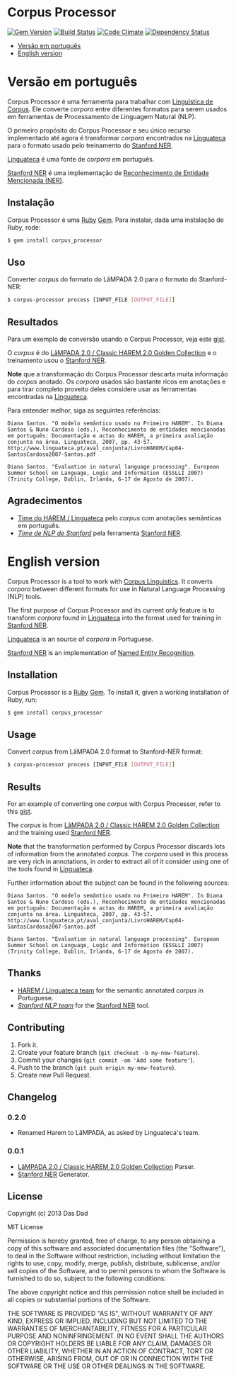 Corpus Processor
================

[![Gem Version][1]](http://badge.fury.io/rb/corpus-processor)
[![Build Status][2]](https://travis-ci.org/dasdad/corpus-processor)
[![Code Climate][3]](https://codeclimate.com/github/dasdad/corpus-processor)
[![Dependency Status][4]](https://gemnasium.com/dasdad/corpus-processor)

* [Versão em português][5]
* [English version][6]

Versão em português
===================

Corpus Processor é uma ferramenta para trabalhar com [Linguística de
Corpus][7]. Ele converte _corpora_ entre diferentes formatos para serem usados
em ferramentas de Processamento de Linguagem Natural (NLP).

O primeiro propósito do Corpus Processor e seu único recurso implementado
até agora é transformar _corpora_ encontrados na [Linguateca][8] para o
formato usado pelo treinamento do [Stanford NER][9].

[Linguateca][10] é uma fonte de _corpora_ em português.

[Stanford NER][11] é uma implementação de [Reconhecimento de Entidade
Mencionada (NER)][12].

Instalação
----------

Corpus Processor é uma [Ruby][13] [Gem][14]. Para instalar, dada uma
instalação de Ruby, rode:

```bash
$ gem install corpus_processor
```

Uso
---

Converter _corpus_ do formato do LâMPADA 2.0 para o formato do Stanford-NER:

```bash
$ corpus-processor process [INPUT_FILE [OUTPUT_FILE]]
```

Resultados
----------

Para um exemplo de conversão usando o Corpus Processor, veja este [gist][15].

O _corpus_ é do [LâMPADA 2.0 / Classic HAREM 2.0 Golden Collection][16] e o
treinamento usou o [Stanford NER][17].

**Note** que a transformação do Corpus Processor descarta muita informação do
_corpus_ anotado. Os _corpora_ usados são bastante ricos em anotações e para
tirar completo proveito deles considere usar as ferramentas encontradas na
[Linguateca][18].

Para entender melhor, siga as seguintes referências:

```
Diana Santos. "O modelo semântico usado no Primeiro HAREM". In Diana Santos & Nuno Cardoso (eds.), Reconhecimento de entidades mencionadas em português: Documentação e actas do HAREM, a primeira avaliação conjunta na área. Linguateca, 2007, pp. 43-57.
http://www.linguateca.pt/aval_conjunta/LivroHAREM/Cap04-SantosCardoso2007-Santos.pdf

Diana Santos. "Evaluation in natural language processing". European Summer School on Language, Logic and Information (ESSLLI 2007) (Trinity College, Dublin, Irlanda, 6-17 de Agosto de 2007).
```

Agradecimentos
--------------

* [Time do HAREM / Linguateca][19] pelo _corpus_ com anotações semânticas em
  português.
* *[Time de NLP de Stanford][20]* pela ferramenta [Stanford NER][21].

English version
===============

Corpus Processor is a tool to work with [Corpus Linguistics][22]. It converts
_corpora_ between different formats for use in Natural Language Processing
(NLP) tools.

The first purpose of Corpus Processor and its current only feature is to
transform _corpora_ found in [Linguateca][23] into the format used for training
in [Stanford NER][24].

[Linguateca][25] is an source of _corpora_ in Portuguese.

[Stanford NER][26] is an implementation of [Named Entity Recognition][27].

Installation
------------

Corpus Processor is a [Ruby][28] [Gem][29]. To install it, given a working
installation of Ruby, run:

```bash
$ gem install corpus_processor
```

Usage
-----

Convert _corpus_ from LâMPADA 2.0 format to Stanford-NER format:

```bash
$ corpus-processor process [INPUT_FILE [OUTPUT_FILE]]
```

Results
-------

For an example of converting one _corpus_ with Corpus Processor, refer to this
[gist][30].

The _corpus_ is from [LâMPADA 2.0 / Classic HAREM 2.0 Golden Collection][31]
and the training used [Stanford NER][32].

**Note** that the transformation performed by Corpus Processor discards lots
of information from the annotated _corpus_. The _corpora_ used in this process
are very rich in annotations, in order to extract all of it consider using one
of the tools found in [Linguateca][33].

Further information about the subject can be found in the following sources:

```
Diana Santos. "O modelo semântico usado no Primeiro HAREM". In Diana Santos & Nuno Cardoso (eds.), Reconhecimento de entidades mencionadas em português: Documentação e actas do HAREM, a primeira avaliação conjunta na área. Linguateca, 2007, pp. 43-57.
http://www.linguateca.pt/aval_conjunta/LivroHAREM/Cap04-SantosCardoso2007-Santos.pdf

Diana Santos. "Evaluation in natural language processing". European Summer School on Language, Logic and Information (ESSLLI 2007) (Trinity College, Dublin, Irlanda, 6-17 de Agosto de 2007).
```

Thanks
------

* [HAREM / Linguateca team][34] for the semantic annotated _corpus_ in
  Portuguese.
* *[Stanford NLP team][35]* for the [Stanford NER][36] tool.

Contributing
------------

1. Fork it.
2. Create your feature branch (`git checkout -b my-new-feature`).
3. Commit your changes (`git commit -am 'Add some feature'`).
4. Push to the branch (`git push origin my-new-feature`).
5. Create new Pull Request.

Changelog
---------

### 0.2.0

* Renamed Harem to LâMPADA, as asked by Linguateca's team.

### 0.0.1

* [LâMPADA 2.0 / Classic HAREM 2.0 Golden Collection][37] Parser.
* [Stanford NER][38] Generator.

License
-------

Copyright (c) 2013 Das Dad

MIT License

Permission is hereby granted, free of charge, to any person obtaining
a copy of this software and associated documentation files (the
"Software"), to deal in the Software without restriction, including
without limitation the rights to use, copy, modify, merge, publish,
distribute, sublicense, and/or sell copies of the Software, and to
permit persons to whom the Software is furnished to do so, subject to
the following conditions:

The above copyright notice and this permission notice shall be
included in all copies or substantial portions of the Software.

THE SOFTWARE IS PROVIDED "AS IS", WITHOUT WARRANTY OF ANY KIND,
EXPRESS OR IMPLIED, INCLUDING BUT NOT LIMITED TO THE WARRANTIES OF
MERCHANTABILITY, FITNESS FOR A PARTICULAR PURPOSE AND
NONINFRINGEMENT. IN NO EVENT SHALL THE AUTHORS OR COPYRIGHT HOLDERS BE
LIABLE FOR ANY CLAIM, DAMAGES OR OTHER LIABILITY, WHETHER IN AN ACTION
OF CONTRACT, TORT OR OTHERWISE, ARISING FROM, OUT OF OR IN CONNECTION
WITH THE SOFTWARE OR THE USE OR OTHER DEALINGS IN THE SOFTWARE.


[1]: https://fury-badge.herokuapp.com/rb/corpus-processor.png
[2]: https://travis-ci.org/dasdad/corpus-processor.png
[3]: https://codeclimate.com/github/dasdad/corpus-processor.png
[4]: https://gemnasium.com/dasdad/corpus-processor.png
[5]: #verso-em-portugus
[6]: #english-version
[7]: http://pt.wikipedia.org/wiki/Lingu%C3%ADstica_de_corpus
[8]: http://www.linguateca.pt
[9]: http://nlp.stanford.edu/software/CRF-NER.shtml
[10]: http://www.linguateca.pt
[11]: http://nlp.stanford.edu/software/CRF-NER.shtml
[12]: http://pt.wikipedia.org/wiki/Reconhecimento_de_entidade_mencionada
[13]: http://www.ruby-lang.org/
[14]: http://rubygems.org/
[15]: https://gist.github.com/leafac/5259008
[16]: http://www.linguateca.pt/HAREM/
[17]: http://nlp.stanford.edu/software/CRF-NER.shtml
[18]: http://www.linguateca.pt
[19]: http://www.linguateca.pt/HAREM
[20]: http://www-nlp.stanford.edu/
[21]: http://nlp.stanford.edu/software/CRF-NER.shtml
[22]: http://en.wikipedia.org/wiki/Corpus_linguistics
[23]: http://www.linguateca.pt
[24]: http://nlp.stanford.edu/software/CRF-NER.shtml
[25]: http://www.linguateca.pt
[26]: http://nlp.stanford.edu/software/CRF-NER.shtml
[27]: http://en.wikipedia.org/wiki/Named-entity_recognition
[28]: http://www.ruby-lang.org/
[29]: http://rubygems.org/
[30]: https://gist.github.com/leafac/5259008
[31]: http://www.linguateca.pt/HAREM/
[32]: http://nlp.stanford.edu/software/CRF-NER.shtml
[33]: http://www.linguateca.pt
[34]: http://www.linguateca.pt/HAREM
[35]: http://www-nlp.stanford.edu/
[36]: http://nlp.stanford.edu/software/CRF-NER.shtml
[37]: http://www.linguateca.pt/HAREM/
[38]: http://nlp.stanford.edu/software/CRF-NER.shtml
